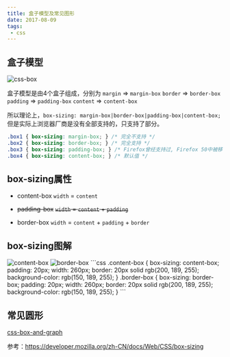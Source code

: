 ```yaml
---
title: 盒子模型及常见图形
date: 2017-08-09
tags:
 - css
---
```


## 盒子模型

![css-box](/img/css-box/index.png)

盒子模型是由4个盒子组成，分别为
`margin` => `margin-box`
`border` => `border-box`
`padding` => `padding-box`
`content` => `content-box`

所以理论上，`box-sizing: margin-box|border-box|padding-box|content-box;`
但是实际上浏览器厂商是没有全部支持的，只支持了部分。

```css
.box1 { box-sizing: margin-box; } /* 完全不支持 */
.box2 { box-sizing: border-box; } /* 完全支持 */
.box3 { box-sizing: padding-box; } /* Firefox曾经支持过, Firefox 50中被移除 */
.box4 { box-sizing: content-box; } /* 默认值 */
```


## box-sizing属性

+ content-box
`width` = `content`

+ ~~padding-box~~
~~`width` = `content` + `padding`~~

+ border-box
`width` = `content` + `padding` + `border`



## box-sizing图解

<img src="/img/css-box/content_box.png" alt="content-box" />
<img src="/img/css-box/border_box.png" alt="border-box" />
```css
.content-box {
  box-sizing: content-box;
  padding: 20px;
  width: 260px; 
  border: 20px solid rgb(200, 189, 255);
  background-color: rgb(150, 189, 255);
}
.border-box {
  box-sizing: border-box;
  padding: 20px;
  width: 260px; 
  border: 20px solid rgb(200, 189, 255);
  background-color: rgb(150, 189, 255);
}
```


## 常见圆形

[css-box-and-graph](/demo/css-box-and-graph.html)


参考：https://developer.mozilla.org/zh-CN/docs/Web/CSS/box-sizing


